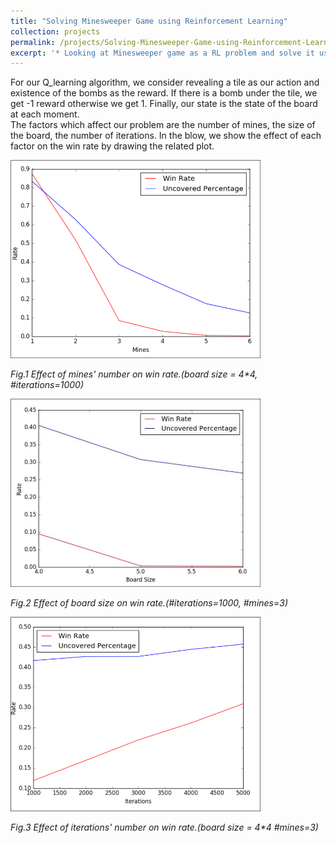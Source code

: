 ```yaml
---
title: "Solving Minesweeper Game using Reinforcement Learning"
collection: projects
permalink: /projects/Solving-Minesweeper-Game-using-Reinforcement-Learning
excerpt: '* Looking at Minesweeper game as a RL problem and solve it using Q-learning method.'
---
```

For our Q_learning algorithm, we consider revealing a tile as our action and existence of the bombs as the reward. If there is a bomb under the tile, we get -1 reward otherwise we get 1. Finally, our state is the state of the board at each moment.  
The factors which affect our problem are the number of mines, the size of the board, the number of iterations. In the blow, we show the effect of each factor on the win rate by drawing the related plot.



<img src="../images/mines-wr.png" width="400">

*Fig.1 Effect of mines' number on win rate.(board size = 4\*4, #iterations=1000)*

<img src="../images/bsize-wr.png" width="400">

*Fig.2 Effect of board size on win rate.(#iterations=1000, #mines=3)*

<img src="../images/it-wr.png" width="400">

*Fig.3 Effect of iterations' number on win rate.(board size = 4\*4 #mines=3)*
